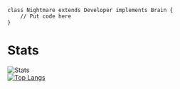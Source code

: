 ```
class Nightmare extends Developer implements Brain {
    // Put code here
}
```
# Stats
![Stats](https://github-readme-stats.vercel.app/api?username=NightmareXDev&show_icons=true&theme=vue)  
[![Top Langs](https://github-readme-stats.vercel.app/api/top-langs/?username=NightmareXDev&theme=vue)](https://github.com/NightmareXDev)                                       
